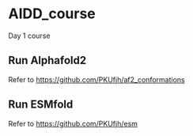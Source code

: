 # AIDD_course
Day 1 course

## Run Alphafold2
Refer to https://github.com/PKUfjh/af2_conformations

## Run ESMfold
Refer to https://github.com/PKUfjh/esm